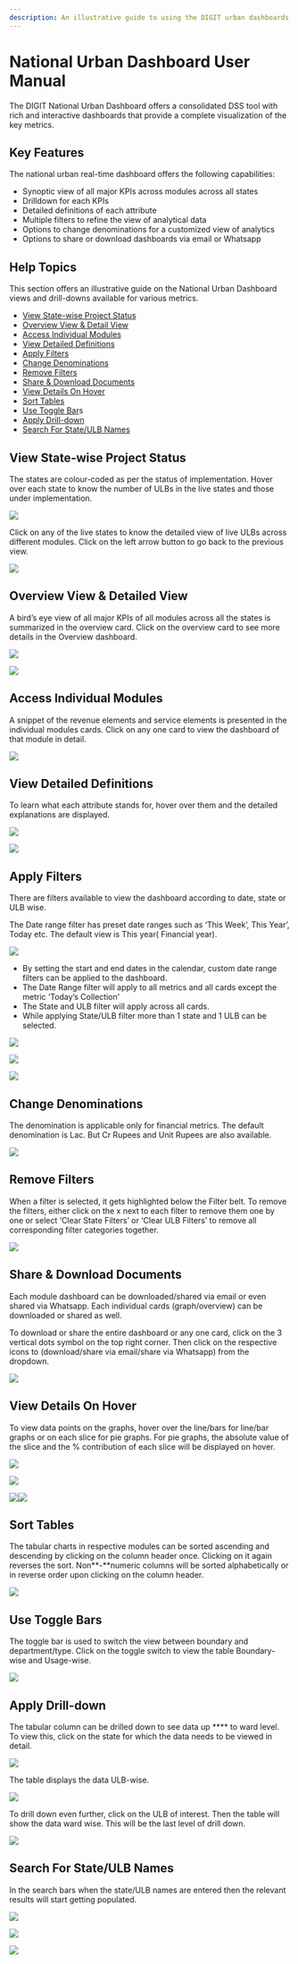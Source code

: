 ```yaml
---
description: An illustrative guide to using the DIGIT urban dashboards
---
```


# National Urban Dashboard User Manual

The DIGIT National Urban Dashboard offers a consolidated DSS tool with rich and interactive dashboards that provide a complete visualization of the key metrics.

## Key Features

The national urban real-time dashboard offers the following capabilities:

* Synoptic view of all major KPIs across modules across all states&#x20;
* Drilldown for each KPIs&#x20;
* Detailed definitions of each attribute&#x20;
* Multiple filters to refine the view of analytical data&#x20;
* Options to change denominations for a customized view of analytics&#x20;
* Options to share or download dashboards via email or Whatsapp

## Help Topics

This section offers an illustrative guide on the National Urban Dashboard views and drill-downs available for various metrics.

* [View State-wise Project Status](national-urban-dashboard-user-manual.md#project-status-state-wise)
* [Overview View & Detail View](national-urban-dashboard-user-manual.md#overview-view-and-detailed-view)
* [Access Individual Modules](national-urban-dashboard-user-manual.md#access-individual-modules)
* [View Detailed Definitions](national-urban-dashboard-user-manual.md#view-detailed-definitions)
* [Apply Filters](national-urban-dashboard-user-manual.md#filters)
* [Change Denominations](national-urban-dashboard-user-manual.md#changing-denominations)
* [Remove Filters](national-urban-dashboard-user-manual.md#remove-filters)
* [Share & Download Documents](national-urban-dashboard-user-manual.md#share-and-download-documents)
* [View Details On Hover](national-urban-dashboard-user-manual.md#view-details-on-hover)
* [Sort Tables](national-urban-dashboard-user-manual.md#sort-tables)
* [Use Toggle Bar](national-urban-dashboard-user-manual.md#toggle-bar)s
* [Apply Drill-down](national-urban-dashboard-user-manual.md#drill-down)
* [Search For State/ULB Names](national-urban-dashboard-user-manual.md#search-for-state-ulb-names)

## View State-wise Project Status&#x20;

The states are colour-coded as per the status of implementation. Hover over each state to know the number of ULBs in the live states and those under implementation.

![](https://lh6.googleusercontent.com/2ivca-zZ\_j9mLiA25UFiWKRfY\_g0rjMat1wyr5OaZhb1cEBk2almQQMgz9BUgfsPZYINaCIoZ9pV66-Q95MdzH7pJ0QJKEsrfu3GwP4xh02GUIVY\_aVqE06vjQUIgJ1BmiYnQoFK)

Click on any of the live states to know the detailed view of live ULBs across different modules. Click on the left arrow button to go back to the previous view.

![](https://lh4.googleusercontent.com/-WEbKzSiK1nJ8hCsCQO5c\_AznK5yTMHVn5t0PVWXfDRLc9tVCLSLosgwM\_csFkWXEfc-q1vVg4C-To2dj8MhO-Jnb5QQI4oRnI95sMLlEWy7U3PLL7RXddF5s\_kQfp90wSFUqQN\_)

## Overview View & Detailed View

A bird’s eye view of all major KPIs of all modules across all the states is summarized in the overview card. Click on the overview card to see more details in the Overview dashboard.

![](https://lh4.googleusercontent.com/n0HvKWuSKW4fheiyIKErnhejS0RevuxMkFEPkV\_q0HRDv75Py2X9s\_SsWhByoXxxOCKj0XU0uCNFjrWBrLq0bRdpd1w9MVctDgQiLL-0NVFAC49SJhyG6s55K5LHfzh7VxTUyaHG)

![](https://lh3.googleusercontent.com/bRMHPg\_ME-TO44i07bemDJrAk-iZCEo5cPeUUHWDL-rnfK2GaJCdIShaysC3kGxvQ1LdsRCgILYLydhicKZqtVrlxOl2IUwmPg\_iw4Vm3N1q3KqQPnePkLiT9cxSSG8BtXmpzTtz)

## **Access Individual Modules**

A snippet of the revenue elements and service elements is presented in the individual modules cards. Click on any one card to view the dashboard of that module in detail.

![](https://lh6.googleusercontent.com/seOItbbzU6yZjEqIyZRwfCd4fb97SOtQgFayQXOVv\_87LvoHsT1bZtGYiDcLJRP422\_aMz-jpU6-5EOGLE0OHi0d4L7vB5DPeIYJSohiQf3gnTbz6VoXCltmSNrMbeLQLKFns\_go)

## **View Detailed Definitions**

To learn what each attribute stands for, hover over them and the detailed explanations are displayed.

![](https://lh5.googleusercontent.com/\_KoVp3iLjHfccOz-wMguc3Tha1-eW41paKK8GdTYy6GG-rVfnlKVJXnPDdirQ3CY1pa6mGA7zoW6oavBhwTTDxE6mTZG7ocR7O354VOnsZ8mTTBXrwgV\_O03f91C73m1XJbNBebz)

![](https://lh5.googleusercontent.com/OFRnE81DiDT9lX2\_3BKXexBayx0gIgWyETlWUPVjJP8MLmEA9LlEY29A-Nq3r3CimuDvs\_guibC6CIyQjMHf8IoIXdmR2yur3hq3Dq5Mrrt4twXN2nWBW80zgkYBXSwoDcurqWwp)

## Apply Filters

There are filters available to view the dashboard according to date, state or ULB wise.

The Date range filter has preset date ranges such as ‘This Week’, This Year’, Today etc. The default view is This year( Financial year).

![](https://lh5.googleusercontent.com/0rZxFm4ocoYKv3Z1Mjj3MJWBE5khkeQnV48JDwA2e9dDqCho0G4-BioXQnP71o9RCAoBuWzNixa6ljbO8hvF20RC9bdb6ZtkLVbsGkk1Dmn005OUuQ5U8wdJSFasvrPJiyOfS31N)

* By setting the start and end dates in the calendar, custom date range filters can be applied to the dashboard.&#x20;
* The Date Range filter will apply to all metrics and all cards except the metric ‘Today’s Collection'&#x20;
* The State and ULB filter will apply across all cards.&#x20;
* While applying State/ULB filter more than 1 state and 1 ULB can be selected.

![](https://lh4.googleusercontent.com/HWr-BYY71F79X6\_srptF78eTMdZxTKRISPZTkBxREcwTLplmILmOiMqQxQ6VU63-KsmuQW4P2zOjXkORdmzkvwYvVcPNhUfwt6-k\_-aV02tLWFzN8uTNZVbYpbx6EhvdWmBAYDhp)

![](https://lh5.googleusercontent.com/tkRVgiJ6ucrYi6ysISH9xEVBP1-TCnm-8npUSAdkP3ckk9H-fjwX6cpnDFbTqeh6I9d1jRSYHZFrU7DoPaMmsvw8WvbXssK4MxsRLHKDRoKokrTUDsOZ8FsismwMFBou3kP7Gwvw)

![](https://lh3.googleusercontent.com/SDOvSVDHEXMJWkATlCKRrwsD-FbTSXjVRYoAPTAz3-CcQsZ4QnUUOKWr4bCnv2BPJInAlBc3AuprrA14WCSE6xnLKkWf02SXML5Jq\_8gVJFycoFUWUGG-Zj6WT\_6P2tjx2gEQPyk)

## Change Denominations

The denomination is applicable only for financial metrics. The default denomination is Lac. But Cr Rupees and Unit Rupees are also available.

![](https://lh6.googleusercontent.com/TZgBuXnXU70DBCe216Hs\_uC6hqLsEIEVWi8eJ7EZxeKjB65VvKErnhprKjBa8p3dVCYjzzVNHIWcspwbOdcXk8XHzRHBplXjbThLD0A2k1WkW53WA8pHMsfWXifWOIznFNaBiq2E)

## **Remove Filters**

When a filter is selected, it gets highlighted below the Filter belt. To remove the filters, either click on the x next to each filter to remove them one by one or select ‘Clear State Filters’ or ‘Clear ULB Filters’ to remove all corresponding filter categories together.

![](https://lh3.googleusercontent.com/g\_1N3dclyUXVXfjyCMlzeLppI8YhFL9Dohv1DCByFWIX2CLSdzzHONVj2dXJiY6KWViUOe4Pr4X1GvNMMzxKo8KIWNDPn4PeJB91PVehnzU3UTsN65pvkwAsDeeixsGY6aj7VPxG)

## Share & Download Documents

Each module dashboard can be downloaded/shared via email or even shared via Whatsapp. Each individual cards (graph/overview) can be downloaded or shared as well.

To download or share the entire dashboard or any one card, click on the 3 vertical dots symbol on the top right corner. Then click on the respective icons to (download/share via email/share via Whatsapp) from the dropdown.

![](https://lh4.googleusercontent.com/BecRuqyT1uWgXNH9asDg\_d1mJkdDmNrUUsLd269E3SgbRiCEGGO-UlECAAZebxh3aBBV9D4Bot1Oc4yItZPK7Y7RxJYwy4Me3sJGGLJQzPFUXVszIlogFcBgvRtsAB7uMDlL3Sqg)

## View Details On Hover

To view data points on the graphs, hover over the line/bars for line/bar graphs or on each slice for pie graphs. For pie graphs, the absolute value of the slice and the % contribution of each slice will be displayed on hover.

![](https://lh5.googleusercontent.com/Uk2SUEA3usGFpF\_Vzj6zZsk\_OM\_hZE0Ay3F1tJFKI-xZGufrMzyKLgunwCj4F-oaqIvKuOjxieoL4DNhNI-oPHmiBEjr9eeNNXLjqYzZAXTwlbYnjP4CDrAnICZg\_mJOxOPiX65-)

![](https://lh4.googleusercontent.com/sqzyGo01YEPwJFurQKVkUJh-DDNfvZ83C\_hlMlUXc-nWbAGjeD5M8le8L3ygWT5B8DP7eR42an7\_nFB7G8FIvA0rBnzkLfpxSr9bc5UZ0cjOxP44EIXcJW6tOMZDMQixoqL2wymq)

![](https://lh4.googleusercontent.com/hBrLYdaxWBL6nXbQIidgEUpgnQh8QQTAAUfgIYd1clf\_nxaEBtOQii91EWPrt-CNxsD1daDRKCs8pvwldVxHZLTcCl9wGX-MycBtjJnT1d0E6qvPs7Y-4MLbkqlAEai2J4vSQrIG)![](https://lh4.googleusercontent.com/VdRae-DLGdmL4CKdDxIM\_OpFn\_9xxfIIuasl5ii4O-kS9bXC6rys3xWpEs4Lk9tAUxVF2sxpSkrytkzqxleS9jajXarQ69bu3o5Exb5U8-iKhz555FD0uzWHdju1PYDdrHb93ZGe)

## **Sort Tables**

The tabular charts in respective modules can be sorted ascending and descending by clicking on the column header once. Clicking on it again reverses the sort. Non**-**numeric columns will be sorted alphabetically or in reverse order upon clicking on the column header.

![](https://lh4.googleusercontent.com/as\_wALN3wpI2632zOkpnlnYpi3LACoPwmGOjH6zW0QcFvuHAG9D-Md15rwUDXa\_nhaFbUyzWy3sCtARHp50VM-gyPhZlxXlbXAISVEhuG9D9kWDBGMDKl\_OZw8ckW34xKQMrOKxR)

## Use Toggle Bars&#x20;

The toggle bar is used to switch the view between boundary and department/type. Click on the toggle switch to view the table Boundary-wise and Usage-wise.

![](https://lh3.googleusercontent.com/2M2YD1Nwu2KTXXJ6rVvgFyOJ4GE39aOSNxlaoM6N08Nmpd\_\_SV3by02Pr0pTNf5vrrX2WLdykBRUH2y-WNg\_4P-46zhw4sEuO5\_1dTFuC8DIUNI-XThESQh6WemQ6hX4r7\_VO4lA)

## **Apply Drill-down**

The tabular column can be drilled down to see data up **** to ward level. To view this, click on the state for which the data needs to be viewed in detail.

![](https://lh4.googleusercontent.com/mmOqTNQy-8VbrnncB1V9Rp8WrDfOJSXuTZwDOmgHHutvjVE3G\_yA3oOEYB\_dwuHtA0YCQMVzjuvZrY8QAdA-kdZGccBiXS66qVgpqZomOTLoz-CW3XPVjVIjp9mLgxPybKXE6KTb)

The table displays the data ULB-wise.

![](https://lh5.googleusercontent.com/3yi9\_a9Sx9nkunsGLbC08t0IwyFvCBKTFBT6M9JRccdnCVtpzJ8mEPKHzQIzJTPtACCmqaIDPG7zuY78Afp8H5rMgtzRwuSrE7OrpjwZ37XxUcGeL4P\_f9Kvx3Y8Ji14REsDDEOC)

To drill down even further, click on the ULB of interest. Then the table will show the data ward wise. This will be the last level of drill down.

![](https://lh6.googleusercontent.com/dNUUfPzaiy8hEowePWNoRbNKHCFRzxx\_VMGbLkx6TTJQw81Os5KacTX7kH4zsTCn2bR8xAjP2vkfArVA\_QlYXU12zNtq-\_LI3i42GAxLfieshcEoOB3i0r1FMstOH2RRvLEea5IO)

## **Search For State/ULB Names**&#x20;

In the search bars when the state/ULB names are entered then the relevant results will start getting populated.

![](https://lh6.googleusercontent.com/mjTvKGy\_U4YxRXQIMscUdiA8lEgIYds-UM8LYKinKY4awVGYGcRSF67n6fCqGNNjlKt3Cqs7x1h8tZFNeZrtv11skYzKqIc7v-9O9iRUvhwlWeD4SECCnSzqF38jvsM0YYwg9Ng7)

![](https://lh3.googleusercontent.com/chlKy9r8wxSNdEOqovmaZlhnMeh09-aOUW1f-h2kV7Sw\_Z9nquG\_qp1UUesLM-Ccj271-s9UJ0eJ9jeG1q7IOEDeyPUU9slUOYPdKBskBk7Psshhxkr3mAmy7KaBGo-dGjEnNxB6)

![](https://lh3.googleusercontent.com/Ra7Rlv5bVPpLHl-G9AdzJb6xwWaYQ-vhkH82Qv6R5ucGMYeuHX4cewGU68hVIIaNfGxSDeWSvlym9\_03\_Pq6-ayaGVYhx9xCLNjx\_-LFY37Zc9wCJR8Lz0EKS2xN8XgDHHqmFZ06)

